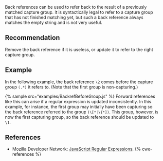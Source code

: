 Back references can be used to refer back to the result of a previously matched capture group. It is syntactically legal to refer to a capture group that has not finished matching yet, but such a back reference always matches the empty string and is not very useful.


## Recommendation
Remove the back reference if it is useless, or update it to refer to the right capture group.


## Example
In the following example, the back reference `\2` comes before the capture group `(.*)` it refers to. (Note that the first group is non-capturing.)

{% sample src="examples/BackrefBeforeGroup.js" %}
Forward references like this can arise if a regular expression is updated inconsistently. In this example, for instance, the first group may initially have been capturing so the back reference referred to the group `(\[*|\{*])`. This group, however, is now the first capturing group, so the back reference should be updated to `\1`.


## References
* Mozilla Developer Network: [JavaScript Regular Expressions](https://developer.mozilla.org/en-US/docs/Web/JavaScript/Guide/Regular_Expressions).
{% cwe-references %}
